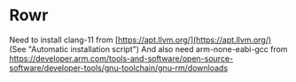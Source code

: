 # Rowr

Need to install clang-11 from [https://apt.llvm.org/](https://apt.llvm.org/) (See "Automatic installation script")
And also need arm-none-eabi-gcc from https://developer.arm.com/tools-and-software/open-source-software/developer-tools/gnu-toolchain/gnu-rm/downloads
